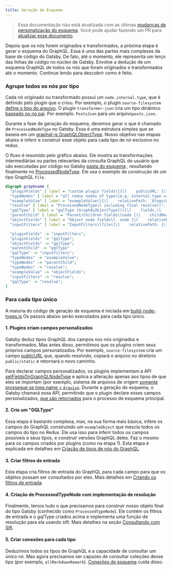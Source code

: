 ```yaml
---
title: Geração de Esquema
---
```


> Essa documentação não está atualizada com as últimas [mudanças de personalização do esquema](/docs/schema-customization).
> Você pode ajudar fazendo um PR para [atualizar esse documento](https://github.com/gatsbyjs/gatsby/issues/14228).

Depois que os nós forem originados e transformados, a próxima etapa é gerar o esquema do GraphQL. Essa é uma das partes mais complexas da base de código do Gatsby. De fato, até o momento, ele representa um terço das linhas de código no núcleo de Gatsby. Envolve a dedução de um esquema GraphQL de todos os nós que foram originados e transformados até o momento. Continue lendo para descobrir como é feito.

### Agrupe todos os nós por tipo

Cada nó originado ou transformado possui um `node.internal.type`, que é definido pelo plugin que o criou. Por exemplo, o plugin `source-filesystem` [define o tipo do arquivo](https://github.com/gatsbyjs/gatsby/blob/master/packages/gatsby-source-filesystem/src/create-file-node.js#L46). O plugin `transformer-json` cria um tipo dinâmico [baseado no nó pai](https://github.com/gatsbyjs/gatsby/blob/master/packages/gatsby-transformer-json/src/gatsby-node.js#L48). Por exemplo. `PostsJson` para um arquivo`posts.json`.

Durante a fase de geração do esquema, devemos gerar o que é chamado de `ProcessedNodeType` no Gatsby. Essa é uma estrutura simples que se baseia em um [graphql-js GraphQLObjectType](https://graphql.org/graphql-js/type/#graphqlobjecttype). Nosso objetivo nas etapas abaixo é inferir e construir esse objeto para cada tipo de nó exclusivo no redux.

O fluxo é resumido pelo gráfico abaixo. Ele mostra as transformações intermediárias ou partes relevantes da consulta GraphQL do usuário que são executadas por código no Gatsby [pasta do esquema](https://github.com/gatsbyjs/gatsby/tree/master/packages/gatsby/src/schema) , resultando finalmente no [ProcessedNodeType](https://github.com/gatsbyjs/gatsby/blob/master/packages/gatsby/src/schema/build-node-types.js#L182). Ele usa o exemplo de construção de um tipo GraphQL `File`.

```dot
digraph graphname {
  "pluginFields" [ label = "custom plugin fields\l{\l    publicURL: {\l        type: GraphQLString,\l        resolve(file, a, c) { ... }\l    }\l}\l ", shape = box ];
  "typeNodes" [ label = "all redux nodes of type\le.g. internal.type === `File`", shape = "box" ];
  "exampleValue" [ label = "exampleValue\l{\l    relativePath: `blogs/my-blog.md`,\l    accessTime: 8292387234\l}\l ", shape = "box" ];
  "resolve" [ label = "ProcessedNodeType\l including final resolve()", shape = box ];
  "gqlType" [ label = "gqlType (GraphQLObjectType)\l{\l    fields,\l    name: `File`\l}\l ", shape = box ];
  "parentChild" [ label = "Parent/Children fields\lnode {\l    childMarkdownRemark { html }\l    parent { id }\l}\l ", shape = "box" ];
  "objectFields" [ label = "Object node fields\l  node {\l    relativePath,\l    accessTime\l}\l ", shape = "box" ];
  "inputFilters" [ label = "InputFilters\lfile({\l    relativePath: {\l        eq: `blogs/my-blog.md`\l    }\l})\l ", shape = box ]

  "pluginFields" -> "inputFilters";
  "pluginFields" -> "gqlType";
  "objectFields" -> "gqlType";
  "parentChild" -> "gqlType"
  "gqlType" -> "inputFilters";
  "typeNodes" -> "exampleValue";
  "typeNodes" -> "parentChild";
  "typeNodes" -> "resolve";
  "exampleValue" -> "objectFields";
  "inputFilters" -> "resolve";
  "gqlType" -> "resolve";
}
```

### Para cada tipo único

A maioria do código de geração de esquema é iniciada em [build-node-types.js](https://github.com/gatsbyjs/gatsby/blob/master/packages/gatsby/src/schema/build-node-types.js) Os passos abaixo serão executados para cada tipo único.

#### 1. Plugins criam campos personalizados

Gatsby deduz tipos GraphQL dos campos nos nós originados e transformados. Mas antes disso, permitimos que os plugins criem seus próprios campos personalizados. Por exemplo, `source-filesystem` cria um campo [publicURL](https://github.com/gatsbyjs/gatsby/blob/master/packages/gatsby-source-filesystem/src/extend-file-node.js#L11) que, quando resolvido, copiará o arquivo no diretório `public/static` e retornará o novo caminho.

Para declarar campos personalizados, os plugins implementam a API [setFieldsOnGraphQLNodeType](/docs/node-apis/#setFieldsOnGraphQLNodeType) e aplica a alteração apenas aos tipos de que eles se importam (por exemplo, sistema de arquivos de origem [somente prossegue se type.name = `Arquivo`](https://github.com/gatsbyjs/gatsby/blob/master/packages/gatsby-source-filesystem/src/extend-file-node.js#L6). Durante a geração do esquema, o Gatsby chamará essa API, permitindo que o plugin declare esses campos personalizados, [que são retornados](https://github.com/gatsbyjs/gatsby/blob/master/packages/gatsby/src/schema/build-node-types.js#L151) para o processo de esquema principal.

#### 2. Crie um "GQLType"

Essa etapa é bastante complexa, mas, na sua forma mais básica, infere os campos do GraphQL construindo um `exampleObject` que mescla todos os campos do tipo no Redux. Ele usa isso para inferir todos os campos possíveis e seus tipos, e construir versões GraphQL deles. Faz o mesmo para os campos criados por plugins (como na etapa 1). Esta etapa é explicada em detalhes em [Criação de tipos de nós do GraphQL](/docs/schema-gql-type).

#### 3. Criar filtros de entrada

Esta etapa cria filtros de entrada do GraphQL para cada campo para que os objetos possam ser consultados por eles. Mais detalhes em [Criando os filtros de entrada](/docs/schema-input-gql).

#### 4. Criação de ProcessedTypeNode com implementação de resolução

Finalmente, temos tudo o que precisamos para construir nosso objeto final do tipo Gatsby (conhecido como `ProcessedTypeNode`). Ele contém os filtros de entrada e o gqlType criados acima e implementa uma função de resolução para ela usando sift. Mais detalhes na seção [Consultando com Sift](/docs/schema-sift).

#### 5. Criar conexões para cada tipo

Deduzimos todos os tipos de GraphQL e a capacidade de consultar um único nó. Mas agora precisamos ser capazes de consultar coleções desse tipo (por exemplo, `allMarkdownRemark`). [Conexões de esquema](/docs/schema-connections/) cuida disso.
